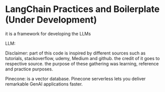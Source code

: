 # LangChain Practices and Boilerplate (Under Development)

it is a framework for developing the LLMs

LLM:

Disclaimer:
part of this code is inspired by different sources such as tutorials, stackoverflow, udemy, Medium and github. the credit of it goes to respective source. the purpose of these gathering was learning, reference and practice purposes.

Pinecone:
is a vector database. Pinecone serverless lets you deliver remarkable GenAI applications faster.
